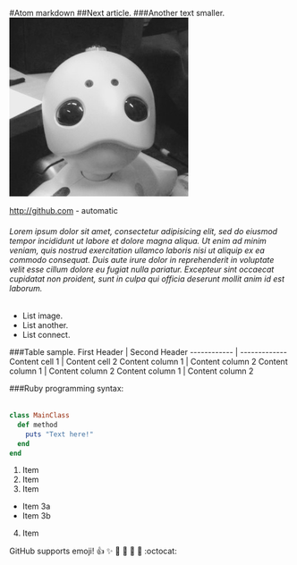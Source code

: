 
#Atom markdown
##Next article.
###Another text smaller.
![GitHub Logo](/images/wakamaru_image.jpg)

http://github.com - automatic


###### Lorem ipsum dolor sit amet, consectetur adipisicing elit, sed do eiusmod tempor incididunt ut labore et dolore magna aliqua. Ut enim ad minim veniam, quis nostrud exercitation ullamco laboris nisi ut aliquip ex ea commodo consequat. Duis aute irure dolor in reprehenderit in voluptate velit esse cillum dolore eu fugiat nulla pariatur. Excepteur sint occaecat cupidatat non proident, sunt in culpa qui officia deserunt mollit anim id est laborum.


* List image.
* List another.
* List connect.

###Table sample.
First Header | Second Header
------------ | -------------
Content cell 1 | Content cell 2
Content column 1 | Content column 2
Content column 1 | Content column 2
Content column 1 | Content column 2

###Ruby programming syntax:

```ruby

class MainClass
  def method
    puts "Text here!"
  end
end

```
1. Item
2. Item
3. Item
  * Item 3a
  * Item 3b
4. Item

GitHub supports emoji!
:+1:
:sparkles:
:camel:
:tada:
:rocket:
:metal:
:octocat:
